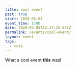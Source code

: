```yaml
---
title: cool event
past: true
start: 2020-06-01
event_time: 1700
date: 2020-05-05T13:17:35.571Z
permalink: /events/cool-event/
layout: event
tags:
  - cute
---
```

What a cool event **this** was!

